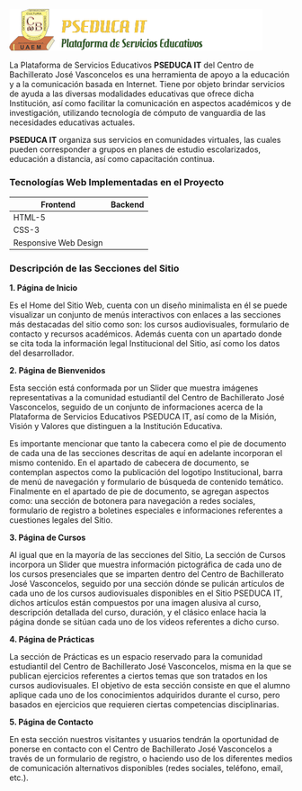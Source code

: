 ![](https://github.com/jsconestilo/PseducaIT/blob/master/logotipoGithub.png)

La Plataforma de Servicios Educativos **PSEDUCA IT** del Centro de Bachillerato José Vasconcelos es una herramienta de apoyo a la educación y a la comunicación basada en Internet. Tiene por objeto brindar servicios de ayuda a las diversas modalidades educativas que ofrece dicha Institución, así como facilitar la
comunicación en aspectos académicos y de investigación, utilizando tecnología de cómputo de vanguardia de las necesidades educativas actuales.

**PSEDUCA IT** organiza sus servicios en comunidades virtuales, las cuales pueden corresponder a grupos en planes de estudio escolarizados, educación a distancia, así como capacitación continua.

### Tecnologías Web Implementadas en el Proyecto

| Frontend | Backend |
| -------- | ------- |
| HTML-5   |         |
| CSS-3    |         |
| Responsive Web Design    |         |

### Descripción de las Secciones del Sitio

**1. Página de Inicio**

   Es el Home del Sitio Web, cuenta con un diseño minimalista en él se puede visualizar un conjunto de menús interactivos con enlaces a las secciones más destacadas del sitio como son: los cursos audiovisuales, formulario de contacto y recursos académicos. Además cuenta con un apartado donde se cita toda la información legal Institucional del Sitio, así como los datos del desarrollador.

**2. Página de Bienvenidos**

   Esta sección está conformada por un Slider que muestra imágenes representativas a la comunidad estudiantil del Centro de Bachillerato José Vasconcelos, seguido de un conjunto de informaciones acerca de la Plataforma de Servicios Educativos PSEDUCA IT, así como de la Misión, Visión y Valores que distinguen a la Institución Educativa.

   Es importante mencionar que tanto la cabecera como el pie de documento de cada una de las secciones descritas de aquí en adelante incorporan el mismo contenido. En el apartado de cabecera de documento, se contemplan aspectos como la publicación del logotipo Institucional, barra de menú de navegación y formulario de búsqueda de contenido temático. Finalmente en el apartado de pie de documento, se agregan aspectos como: una sección de botonera para navegación a redes sociales, formulario de registro a boletines especiales e informaciones referentes a cuestiones legales del Sitio.

**3. Página de Cursos**

   Al igual que en la mayoría de las secciones del Sitio, La sección de Cursos incorpora un Slider que muestra información pictográfica de cada uno de los cursos presenciales que se imparten dentro del Centro de Bachillerato José Vasconcelos, seguido por una sección dónde se pulicán artículos de cada uno de los cursos audiovisuales disponibles en el Sitio PSEDUCA IT, dichos artículos están compuestos por una imagen alusiva al curso, descripción detallada del curso, duración, y el clásico enlace hacia la página donde se sitúan cada uno de los vídeos referentes a dicho curso.

**4. Página de Prácticas**

   La sección de Prácticas es un espacio reservado para la comunidad estudiantil del Centro de Bachillerato José Vasconcelos, misma en la que se publican ejercicios referentes a ciertos temas que son tratados en los cursos audiovisuales. El objetivo de esta sección consiste en que el alumno aplique cada uno de los conocimientos adquiridos durante el curso, pero basados en ejercicios que requieren ciertas competencias disciplinarias.

**5. Página de Contacto**

   En esta sección nuestros visitantes y usuarios tendrán la oportunidad de ponerse en contacto con el Centro de Bachillerato José Vasconcelos a través de un formulario de registro, o haciendo uso de los diferentes medios de comunicación alternativos disponibles (redes sociales, teléfono, email, etc.).
